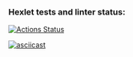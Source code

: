 ### Hexlet tests and linter status:
[![Actions Status](https://github.com/NikolyKa/python-project-lvl2/workflows/hexlet-check/badge.svg)](https://github.com/NikolyKa/python-project-lvl2/actions)

[![asciicast](https://asciinema.org/a/HsItUdYHlmS8a6iZVbBu0xhFM.svg)](https://asciinema.org/a/HsItUdYHlmS8a6iZVbBu0xhFM)